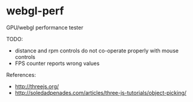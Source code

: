 webgl-perf
==========

GPU/webgl performance tester

TODO:
- distance and rpm controls do not co-operate properly with mouse controls
- FPS counter reports wrong values

References:
- http://threejs.org/
- http://soledadpenades.com/articles/three-js-tutorials/object-picking/


